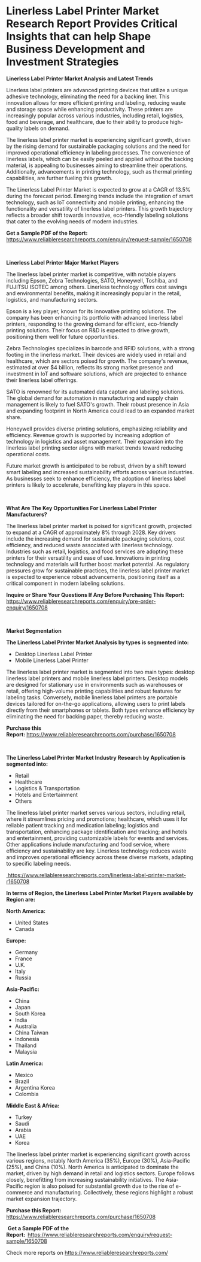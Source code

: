 <p><h1>Linerless Label Printer Market Research Report Provides Critical Insights that can help Shape Business Development and Investment Strategies</h1></p><p><strong>Linerless Label Printer Market Analysis and Latest Trends</strong></p>
<p><p>Linerless label printers are advanced printing devices that utilize a unique adhesive technology, eliminating the need for a backing liner. This innovation allows for more efficient printing and labeling, reducing waste and storage space while enhancing productivity. These printers are increasingly popular across various industries, including retail, logistics, food and beverage, and healthcare, due to their ability to produce high-quality labels on demand.</p><p>The linerless label printer market is experiencing significant growth, driven by the rising demand for sustainable packaging solutions and the need for improved operational efficiency in labeling processes. The convenience of linerless labels, which can be easily peeled and applied without the backing material, is appealing to businesses aiming to streamline their operations. Additionally, advancements in printing technology, such as thermal printing capabilities, are further fueling this growth.</p><p>The Linerless Label Printer Market is expected to grow at a CAGR of 13.5% during the forecast period. Emerging trends include the integration of smart technology, such as IoT connectivity and mobile printing, enhancing the functionality and versatility of linerless label printers. This growth trajectory reflects a broader shift towards innovative, eco-friendly labeling solutions that cater to the evolving needs of modern industries.</p></p>
<p><strong>Get a Sample PDF of the Report:&nbsp;</strong> <a href="https://www.reliableresearchreports.com/enquiry/request-sample/1650708?utm_campaign=3213&utm_medium=2&utm_source=Github&utm_content=ia&utm_term=08042025&utm_id=linerless-label-printer">https://www.reliableresearchreports.com/enquiry/request-sample/1650708</a></p>
<p>&nbsp;</p>
<p><strong>Linerless Label Printer Major Market Players</strong></p>
<p><p>The linerless label printer market is competitive, with notable players including Epson, Zebra Technologies, SATO, Honeywell, Toshiba, and FUJITSU ISOTEC among others. Linerless technology offers cost savings and environmental benefits, making it increasingly popular in the retail, logistics, and manufacturing sectors.</p><p>Epson is a key player, known for its innovative printing solutions. The company has been enhancing its portfolio with advanced linerless label printers, responding to the growing demand for efficient, eco-friendly printing solutions. Their focus on R&D is expected to drive growth, positioning them well for future opportunities.</p><p>Zebra Technologies specializes in barcode and RFID solutions, with a strong footing in the linerless market. Their devices are widely used in retail and healthcare, which are sectors poised for growth. The company's revenue, estimated at over $4 billion, reflects its strong market presence and investment in IoT and software solutions, which are projected to enhance their linerless label offerings.</p><p>SATO is renowned for its automated data capture and labeling solutions. The global demand for automation in manufacturing and supply chain management is likely to fuel SATO's growth. Their robust presence in Asia and expanding footprint in North America could lead to an expanded market share.</p><p>Honeywell provides diverse printing solutions, emphasizing reliability and efficiency. Revenue growth is supported by increasing adoption of technology in logistics and asset management. Their expansion into the linerless label printing sector aligns with market trends toward reducing operational costs.</p><p>Future market growth is anticipated to be robust, driven by a shift toward smart labeling and increased sustainability efforts across various industries. As businesses seek to enhance efficiency, the adoption of linerless label printers is likely to accelerate, benefiting key players in this space.</p></p>
<p>&nbsp;</p>
<p><strong>What Are The Key Opportunities For Linerless Label Printer Manufacturers?</strong></p>
<p><p>The linerless label printer market is poised for significant growth, projected to expand at a CAGR of approximately 8% through 2028. Key drivers include the increasing demand for sustainable packaging solutions, cost efficiency, and reduced waste associated with linerless technology. Industries such as retail, logistics, and food services are adopting these printers for their versatility and ease of use. Innovations in printing technology and materials will further boost market potential. As regulatory pressures grow for sustainable practices, the linerless label printer market is expected to experience robust advancements, positioning itself as a critical component in modern labeling solutions.</p></p>
<p><strong>Inquire or Share Your Questions If Any Before Purchasing This Report:</strong> <a href="https://www.reliableresearchreports.com/enquiry/pre-order-enquiry/1650708?utm_campaign=3213&utm_medium=2&utm_source=Github&utm_content=ia&utm_term=08042025&utm_id=linerless-label-printer">https://www.reliableresearchreports.com/enquiry/pre-order-enquiry/1650708</a></p>
<p>&nbsp;</p>
<p><strong>Market Segmentation</strong></p>
<p><strong>The Linerless Label Printer Market Analysis by types is segmented into:</strong></p>
<p><ul><li>Desktop Linerless Label Printer</li><li>Mobile Linerless Label Printer</li></ul></p>
<p><p>The linerless label printer market is segmented into two main types: desktop linerless label printers and mobile linerless label printers. Desktop models are designed for stationary use in environments such as warehouses or retail, offering high-volume printing capabilities and robust features for labeling tasks. Conversely, mobile linerless label printers are portable devices tailored for on-the-go applications, allowing users to print labels directly from their smartphones or tablets. Both types enhance efficiency by eliminating the need for backing paper, thereby reducing waste.</p></p>
<p><strong>Purchase this Report:&nbsp;</strong><a href="https://www.reliableresearchreports.com/purchase/1650708?utm_campaign=3213&utm_medium=2&utm_source=Github&utm_content=ia&utm_term=08042025&utm_id=linerless-label-printer">https://www.reliableresearchreports.com/purchase/1650708</a></p>
<p>&nbsp;</p>
<p><strong>The Linerless Label Printer Market Industry Research by Application is segmented into:</strong></p>
<p><ul><li>Retail</li><li>Healthcare</li><li>Logistics & Transportation</li><li>Hotels and Entertainment</li><li>Others</li></ul></p>
<p><p>The linerless label printer market serves various sectors, including retail, where it streamlines pricing and promotions; healthcare, which uses it for reliable patient tracking and medication labeling; logistics and transportation, enhancing package identification and tracking; and hotels and entertainment, providing customizable labels for events and services. Other applications include manufacturing and food service, where efficiency and sustainability are key. Linerless technology reduces waste and improves operational efficiency across these diverse markets, adapting to specific labeling needs.</p></p>
<p><a href="https://www.reliableresearchreports.com/linerless-label-printer-market-r1650708?utm_campaign=3213&utm_medium=2&utm_source=Github&utm_content=ia&utm_term=08042025&utm_id=linerless-label-printer">&nbsp;https://www.reliableresearchreports.com/linerless-label-printer-market-r1650708</a></p>
<p><strong>In terms of Region, the Linerless Label Printer Market Players available by Region are:</strong></p>
<p>
    <p> <strong> North America: </strong>
        <ul>
            <li>United States</li>
            <li>Canada</li>
        </ul>
        </p> 
    <p> <strong> Europe: </strong>
        <ul>
            <li>Germany</li>
            <li>France</li>
            <li>U.K.</li>
            <li>Italy</li>
            <li>Russia</li>
        </ul>
        </p> 
    <p> <strong> Asia-Pacific: </strong>
        <ul>
            <li>China</li>
            <li>Japan</li>
            <li>South Korea</li>
            <li>India</li>
            <li>Australia</li>
            <li>China Taiwan</li>
            <li>Indonesia</li>
            <li>Thailand</li>
            <li>Malaysia</li>
        </ul>
        </p> 
    <p> <strong> Latin America: </strong>
        <ul>
            <li>Mexico</li>
            <li>Brazil</li>
            <li>Argentina Korea</li>
            <li>Colombia</li>
        </ul>
        </p> 
    <p> <strong> Middle East & Africa: </strong>
        <ul>
            <li>Turkey</li>
            <li>Saudi</li>
            <li>Arabia</li>
            <li>UAE</li>
            <li>Korea</li>
        </ul>
    </p>
    </p>
<p><p>The linerless label printer market is experiencing significant growth across various regions, notably North America (35%), Europe (30%), Asia-Pacific (25%), and China (10%). North America is anticipated to dominate the market, driven by high demand in retail and logistics sectors. Europe follows closely, benefitting from increasing sustainability initiatives. The Asia-Pacific region is also poised for substantial growth due to the rise of e-commerce and manufacturing. Collectively, these regions highlight a robust market expansion trajectory.</p></p>
<p><strong>Purchase this Report: </strong><a href="https://www.reliableresearchreports.com/purchase/1650708?utm_campaign=3213&utm_medium=2&utm_source=Github&utm_content=ia&utm_term=08042025&utm_id=linerless-label-printer">https://www.reliableresearchreports.com/purchase/1650708</a></p>
<p>&nbsp;<strong>Get a Sample PDF of the Report:&nbsp;&nbsp;</strong><a href="https://www.reliableresearchreports.com/enquiry/request-sample/1650708?utm_campaign=3213&utm_medium=2&utm_source=Github&utm_content=ia&utm_term=08042025&utm_id=linerless-label-printer">https://www.reliableresearchreports.com/enquiry/request-sample/1650708</a></p>
<p><strong></strong></p>
<p>Check more reports on <a href="https://www.reliableresearchreports.com/?utm_campaign=3213&utm_medium=2&utm_source=Github&utm_content=ia&utm_term=08042025&utm_id=linerless-label-printer">https://www.reliableresearchreports.com/</a></p>